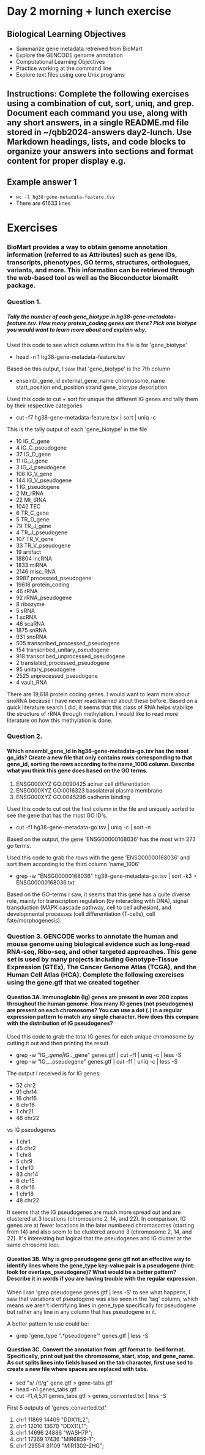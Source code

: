 # Day 2 morning + lunch exercise 

## Biological Learning Objectives
- Summarize gene metadata retreived from BioMart
- Explore the GENCODE genome annotation
- Computational Learning Objectives
- Practice working at the command line
- Explore text files using core Unix programs


## Instructions: Complete the following exercises using a combination of cut, sort, uniq, and grep. Document each command you use, along with any short answers, in a single README.md file stored in ~/qbb2024-answers day2-lunch. Use Markdown headings, lists, and code blocks to organize your answers into sections and format content for proper display e.g.

## Example answer 1
- `wc -l hg38-gene-metadata-feature.tsv` 
- There are 61633 lines

# Exercises 

### BioMart provides a way to obtain genome annotation information (referred to as Attributes) such as gene IDs, transcripts, phenotypes, GO terms, structures, orthologues, variants, and more. This information can be retrieved through the web-based tool as well as the Bioconductor biomaRt package.

### Question 1. 
##### Tally the number of each gene_biotype in hg38-gene-metadata-feature.tsv. How many protein_coding genes are there? Pick one biotype you would want to learn more about and explain why.

Used this code to see which column within the file is for 'gene_biotype'
- head -n 1 hg38-gene-metadata-feature.tsv

Based on this output, I saw that 'gene_biotype' is the 7th column
- ensembl_gene_id	external_gene_name	chromosome_name	start_position	end_position	strand	gene_biotype	description 

Used this code to cut + sort for unique the different IG genes and tally them by their respective categories 
- cut -f7 hg38-gene-metadata-feature.tsv | sort | uniq -c 

This is the tally output of each 'gene_biotype' in the file 
- 10 IG_C_gene
- 4 IG_C_pseudogene
- 37 IG_D_gene
- 11 IG_J_gene
- 3 IG_J_pseudogene
- 108 IG_V_gene
- 144 IG_V_pseudogene
- 1 IG_pseudogene
- 2 Mt_rRNA
- 22 Mt_tRNA
- 1042 TEC
- 6 TR_C_gene
- 5 TR_D_gene
- 79 TR_J_gene
- 4 TR_J_pseudogene
- 107 TR_V_gene
- 33 TR_V_pseudogene
- 19 artifact
- 18804 lncRNA
- 1833 miRNA
- 2146 misc_RNA
- 9987 processed_pseudogene
- 19618 protein_coding
- 46 rRNA
- 92 rRNA_pseudogene
- 8 ribozyme
- 5 sRNA
- 1 scRNA
- 46 scaRNA
- 1875 snRNA
- 931 snoRNA
- 505 transcribed_processed_pseudogene
- 154 transcribed_unitary_pseudogene
- 918 transcribed_unprocessed_pseudogene
- 2 translated_processed_pseudogene
- 95 unitary_pseudogene
- 2525 unprocessed_pseudogene
- 4 vault_RNA

There are 19,618 protein coding genes. I would want to learn more about snoRNA because I have never read/learned about these before. Based on a quick literature search I did, it seems that this class of RNA helps stabilize the structure of rRNA through methylation. I would like to read more literature on how this methylation is done.

### Question 2. 

#### Which ensembl_gene_id in hg38-gene-metadata-go.tsv has the most go_ids? Create a new file that only contains rows corresponding to that gene_id, sorting the rows according to the name_1006 column. Describe what you think this gene does based on the GO terms.

 1. ENSG000XYZ  GO:0090425  acinar cell differentiation
 2. ENSG000XYZ  GO:0016323  basolateral plasma membrane
 3. ENSG000XYZ  GO:0045296  cadherin binding


Used this code to cut out the first column in the file and uniquely sorted to see the gene that has the most GO ID's.
- cut -f1 hg38-gene-metadata-go.tsv | uniq -c | sort -n

Based on the output, the gene 'ENSG00000168036' has the most with 273 go terms. 

Used this code to grab the rows with the gene 'ENSG00000168036' and sort them according to the third column 'name_1006'
- grep -w "ENSG00000168036" hg38-gene-metadata-go.tsv | sort -k3 > ENSG00000168036.txt

Based on the GO-terms I saw, it seems that this gene has a quite diverse role, mainly for transcription regulation (by interacting with DNA), signal transduction (MAPK cascade pathway, cell to cell adhesion), and developmental processes (cell differentiation (T-cells), cell fate/morphogenesis). 


### Question 3. GENCODE works to annotate the human and mouse genome using biological evidence such as long-read RNA-seq, Ribo-seq, and other targeted approaches. This gene set is used by many projects including Genotype-Tissue Expression (GTEx), The Cancer Genome Atlas (TCGA), and the Human Cell Atlas (HCA). Complete the following exercises using the gene.gtf that we created together

#### Question 3A. Immunoglobin (Ig) genes are present in over 200 copies throughout the human genome. How many IG genes (not pseudogenes) are present on each chromosome? You can use a dot (.) in a regular expression pattern to match any single character. How does this compare with the distribution of IG pseudogenes?

Used this code to grab the total IG genes for each unique chromosome by cutting it out and then printing the result. 
- grep -w "IG_._gene\|IG_.._gene" genes.gtf | cut -f1 | uniq -c | less -S
- grep -w "IG_._pseudogene" genes.gtf | cut -f1 | uniq -c | less -S

The output I received is for IG genes: 
- 52 chr2
- 91 chr14
- 16 chr15
- 6 chr16
- 1 chr21
- 48 chr22

vs IG pseudogenes
- 1 chr1
- 45 chr2
- 1 chr8
- 5 chr9
- 1 chr10
- 83 chr14
- 6 chr15
- 8 chr16
- 1 chr18
- 48 chr22

It seems that the IG pseudogenes are much more spread out and are clustered at 3 locations (chromosome 2, 14, and 22). In comparison, IG genes are at fewer locations in the later numbered chromosomes (starting from 14) and also seem to be clustered around 3 (chromosome 2, 14, and 22). It's interesting but logical that the pseudogenes and IG cluster at the same chrosome loci. 

#### Question 3B. Why is grep pseudogene gene.gtf not an effective way to identify lines where the gene_type key-value pair is a pseudogene (hint: look for overlaps_pseudogene)? What would be a better pattern? Describe it in words if you are having trouble with the regular expression.

When I ran 'grep pseudogene genes.gtf | less -S' to see what happens, I saw that variations of pseudogene was also seen in the 'tag' column, which means we aren't identifying lines in gene_type specifically for pseudogene but rather any line in any column that has pseudogene in it. 

A better pattern to use could be:
- grep 'gene_type ".*pseudogene"' genes.gtf | less -S

#### Question 3C. Convert the annotation from .gtf format to .bed format. Specifically, print out just the chromosome, start, stop, and gene_name. As cut splits lines into fields based on the tab character, first use sed to create a new file where spaces are replaced with tabs.

 - sed "s/ /\t/g" gene.gtf > gene-tabs.gtf
 - head -n1 genes_tabs.gtf
 - cut -f1,4,5,11 genes_tabs.gtf > genes_converted.txt | less -S

 First 5 outputs of 'genes_converted.txt'
1. chr1	11869	14409	"DDX11L2";
2. chr1	12010	13670	"DDX11L1";
3. chr1	14696	24886	"WASH7P";
4. chr1	17369	17436	"MIR6859-1";
5. chr1	29554	31109	"MIR1302-2HG";
 

